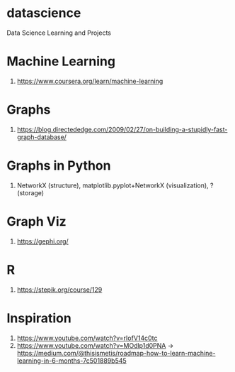 # datascience
Data Science Learning and Projects

# Machine Learning
1. https://www.coursera.org/learn/machine-learning

# Graphs
1. https://blog.directededge.com/2009/02/27/on-building-a-stupidly-fast-graph-database/

# Graphs in Python
1. NetworkX (structure), matplotlib.pyplot+NetworkX (visualization), ? (storage)

# Graph Viz
1. https://gephi.org/

# R
1. https://stepik.org/course/129

# Inspiration
1. https://www.youtube.com/watch?v=rIofV14c0tc
2. https://www.youtube.com/watch?v=MOdlp1d0PNA -> https://medium.com/@thisismetis/roadmap-how-to-learn-machine-learning-in-6-months-7c501889b545
